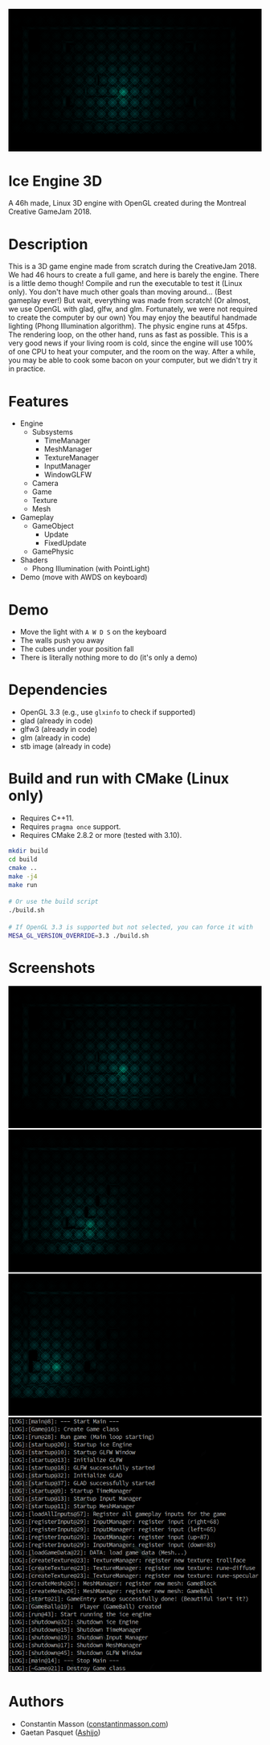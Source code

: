![screenshot](screenshots/2018-01-14_172625.png)


# Ice Engine 3D
A 46h made, Linux 3D engine with OpenGL created during the Montreal Creative GameJam 2018.


# Description
This is a 3D game engine made from scratch during the CreativeJam 2018.
We had 46 hours to create a full game, and here is barely the engine.
There is a little demo though!
Compile and run the executable to test it (Linux only).
You don't have much other goals than moving around... (Best gameplay ever!)
But wait, everything was made from scratch!
(Or almost, we use OpenGL with glad, glfw, and glm. Fortunately, we were not required to create the computer by our own)
You may enjoy the beautiful handmade lighting (Phong Illumination algorithm).
The physic engine runs at 45fps.
The rendering loop, on the other hand, runs as fast as possible.
This is a very good news if your living room is cold, since the engine will use 100% of one CPU to heat your computer, and the room on the way.
After a while, you may be able to cook some bacon on your computer, but we didn't try it in practice.


# Features
- Engine
    - Subsystems
        - TimeManager
        - MeshManager
        - TextureManager
        - InputManager
        - WindowGLFW
    - Camera
    - Game
    - Texture
    - Mesh
- Gameplay
    - GameObject
        - Update
        - FixedUpdate
    - GamePhysic
- Shaders
    - Phong Illumination (with PointLight)
- Demo (move with AWDS on keyboard)


# Demo
- Move the light with `A W D S` on the keyboard
- The walls push you away
- The cubes under your position fall
- There is literally nothing more to do (it's only a demo)


# Dependencies
- OpenGL 3.3 (e.g., use `glxinfo` to check if supported)
- glad (already in code)
- glfw3 (already in code)
- glm (already in code)
- stb image (already in code)


# Build and run with CMake (Linux only)
- Requires C++11.
- Requires `pragma once` support.
- Requires CMake 2.8.2 or more (tested with 3.10).

```bash
mkdir build
cd build
cmake ..
make -j4
make run

# Or use the build script
./build.sh

# If OpenGL 3.3 is supported but not selected, you can force it with
MESA_GL_VERSION_OVERRIDE=3.3 ./build.sh
```


# Screenshots
![screenshots](screenshots/2018-01-14_172625.png)
![screenshots](screenshots/2018-01-14_173145.png)
![screenshots](screenshots/2018-01-14_173238.png)
![screenshots](screenshots/2018-01-14_172838.png)


# Authors
- Constantin Masson ([constantinmasson.com](http://constantinmasson.com/))
- Gaetan Pasquet ([Ashijo](https://github.com/Ashijo))


